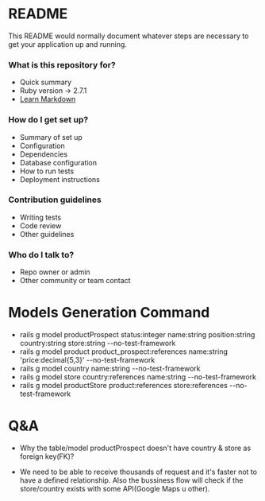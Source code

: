 # README #

This README would normally document whatever steps are necessary to get your application up and running.

### What is this repository for? ###

* Quick summary
* Ruby version -> 2.7.1
* [Learn Markdown](https://bitbucket.org/tutorials/markdowndemo)

### How do I get set up? ###

* Summary of set up
* Configuration
* Dependencies
* Database configuration
* How to run tests
* Deployment instructions

### Contribution guidelines ###

* Writing tests
* Code review
* Other guidelines

### Who do I talk to? ###

* Repo owner or admin
* Other community or team contact

# Models Generation Command
- rails g model productProspect status:integer name:string position:string country:string store:string --no-test-framework
- rails g model product product_prospect:references name:string 'price:decimal{5,3}' --no-test-framework
- rails g model country name:string --no-test-framework
- rails g model store country:references name:string --no-test-framework
- rails g model productStore product:references store:references --no-test-framework

# Q&A
* Why the table/model productProspect doesn't have country & store as foreign key(FK)?
- We need to be able to receive thousands of request and it's faster not to have a defined relationship. Also the bussiness flow will check if the store/country exists with some API(Google Maps u other).